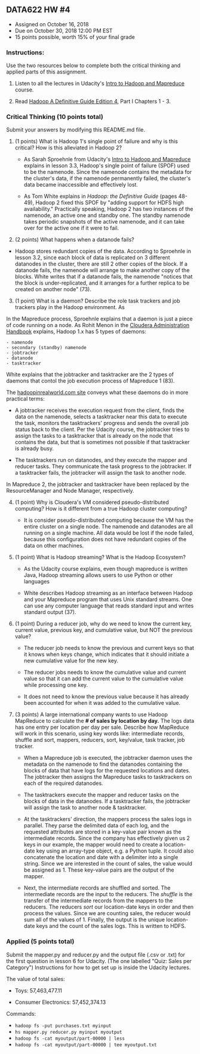 ## DATA622 HW #4

- Assigned on October 16, 2018
- Due on October 30, 2018 12:00 PM EST
- 15 points possible, worth 15% of your final grade

### Instructions:

Use the two resources below to complete both the critical thinking and applied parts of this assignment.

1. Listen to all the lectures in Udacity's [Intro to Hadoop and Mapreduce](https://www.udacity.com/course/intro-to-hadoop-and-mapreduce--ud617) course.  

2. Read [Hadoop A Definitive Guide Edition 4]( http://javaarm.com/file/apache/Hadoop/books/Hadoop-The.Definitive.Guide_4.edition_a_Tom.White_April-2015.pdf), Part I Chapters 1 - 3.

### Critical Thinking (10 points total)

Submit your answers by modifying this README.md file.

1. (1 points) What is Hadoop 1's single point of failure and why is this critical?  How is this alleviated in Hadoop 2?

	* As Sarah Sproehnle from Udacity's [Intro to Hadoop and Mapreduce](https://www.udacity.com/course/intro-to-hadoop-and-mapreduce--ud617) explains in lesson 3.3, Hadoop's single point of failure (SPOF) used to be the namenode. Since the namenode contains the metadata for the cluster's data, if the namenode permanently failed, the cluster's data became inaccessible and effectively lost.

	* As Tom White explains in *Hadoop: the Definitive Guide* (pages 48-49), Hadoop 2 fixed this SPOF by "adding support for HDFS high availability." Practically speaking, Hadoop 2 has two instances of the namenode, an active one and standby one. The standby namenode takes periodic snapshots of the active namenode, and it can take over for the active one if it were to fail.

2. (2 points) What happens when a datanode fails?

 - Hadoop stores redundant copies of the data. According to Sproehnle in lesson 3.2, since each block of data is replicated on 3 different datanodes in the cluster, there are still 2 other copies of the block. If a datanode fails, the namenode will arrange to make another copy of the blocks. White writes that if a datanode fails, the namenode "notices that the block is under-replicated, and it arranges for a further replica to be created on another node" (73).

3. (1 point) What is a daemon?  Describe the role task trackers and job trackers play in the Hadoop environment. As 

In the Mapreduce process, Sproehnle explains that a daemon is just a piece of code running on a node. As Rohit Menon in the [Cloudera Administration Handbook](https://www.packtpub.com/mapt/book/big_data_and_business_intelligence/9781783558964/1/ch01lvl1sec10/understanding-the-apache-hadoop-daemons) explains, Hadoop 1.x has 5 types of daemons:

	- namenode
	- secondary (standby) namenode
	- jobtracker
	- datanode
	- tasktracker


White explains that the jobtracker and tasktracker are the 2 types of daemons that contol the job execution process of Mapreduce 1 (83). 

The [hadoopinrealworld.com site](http://hadoopinrealworld.com/jobtracker-and-tasktracker/) conveys what these daemons do in more practical terms:

- A jobtracker receives the execution request from the client, finds the data on the namenode, selects a tasktracker near this data to execute the task, monitors the tasktrackers' progress and sends the overall job status back to the client. Per the Udacity course, the jobtracker tries to assign the tasks to a tasktracker that is already on the node that contains the data, but that is sometimes not possible if that tasktracker is already busy.

- The tasktrackers run on datanodes, and they execute the mapper and reducer tasks. They communicate the task progress to the jobtracker. If a tasktracker fails, the jobtracker will assign the task to another node.

In Mapreduce 2, the jobtracker and tasktracker have been replaced by the ResourceManager and Node Manager, respectively.

4. (1 point) Why is Cloudera's VM considered pseudo-distributed computing?  How is it different from a true Hadoop cluster computing?

	* It is consider pseudo-distributed computing because the VM has the entire cluster on a single node. The namenode and datanodes are all running on a single machine. All data would be lost if the node failed, because this configuration does not have redundant copies of the data on other machines. 

5. (1 point) What is Hadoop streaming? What is the Hadoop Ecosystem?

	* As the Udacity course explains, even though mapreduce is written Java, Hadoop streaming allows users to use Python or other languages

	* White describes Hadoop streaming as an interface between Hadoop and your Mapreduce program that uses Unix standard streams. One can use any computer language that reads standard input and writes standard output (37).

6. (1 point) During a reducer job, why do we need to know the current key, current value, previous key, and cumulative value, but NOT the previous value?

	* The reducer job needs to know the previous and current keys so that it knows when keys change, which indicates that it should initiate a new cumulative value for the new key. 

	* The reducer jobs needs to know the cumulative value and current value so that it can add the current value to the cumulative value while processing one key.

	* It does not need to know the previous value because it has already been accounted for when it was added to the cumulative value.

7. (3 points) A large international company wants to use Hadoop MapReduce to calculate the **# of sales by location by day.**  The logs data has one entry per location per day per sale.  Describe how MapReduce will work in this scenario, using key words like: intermediate records, shuffle and sort, mappers, reducers, sort, key/value, task tracker, job tracker.  

	* When a Mapreduce job is executed, the jobtracker daemon uses the metadata on the namenode to find the datanodes containing the blocks of data that have logs for the requested locations and dates. The jobtracker then assigns the Mapreduce tasks to tasktrackers on each of the required datanodes. 

	* The tasktrackers execute the mapper and reducer tasks on the blocks of data in the datanodes. If a tasktracker fails, the jobtracker will assign the task to another node & tasktracker.

	* At the tasktrackers' direction, the mappers process the sales logs in parallel. They parse the delimited data of each log, and the requested attributes are stored in a key-value pair known as the intermediate records. Since the company has effectively given us 2 keys in our example, the mapper would need to create a location-date key using an array-type object, e.g. a Python tuple. It could also concatenate the location and date with a delimiter into a single string. Since we are interested in the count of sales, the value would be assigned as 1. These key-value pairs are the output of the mapper.

	* Next, the intermediate records are shuffled and sorted. The intermediate records are the input to the reducers. The *shuffle* is the transfer of the intermediate records from the mappers to the reducers. The reducers *sort* our location-date keys in order and then process the values. Since we are counting sales, the reducer would sum all of the values of 1. Finally, the output is the unique location-date keys and the count of the sales logs. This is written to HDFS.

### Applied (5 points total)

Submit the mapper.py and reducer.py and the output file (.csv or .txt) for the first question in lesson 6 for Udacity.  (The one labelled "Quiz: Sales per Category")  Instructions for how to get set up is inside the Udacity lectures.  

The value of total sales:

- Toys: 57,463,477.11

- Consumer Electronics: 57,452,374.13

Commands:

* `hadoop fs -put purchases.txt myinput`
* `hs mapper.py reducer.py myinput myoutput`
* `hadoop fs -cat myoutput/part-00000 | less`
* `hadoop fs -cat myoutput/part-00000 | tee myoutput.txt`
